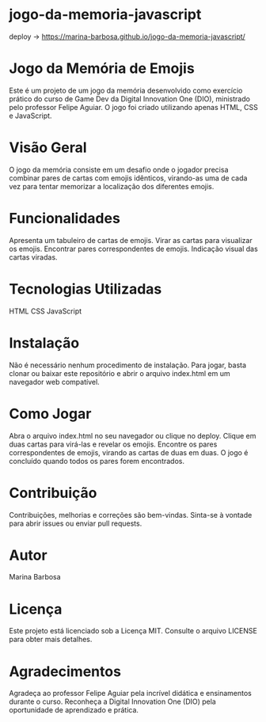# jogo-da-memoria-javascript

deploy -> https://marina-barbosa.github.io/jogo-da-memoria-javascript/

# Jogo da Memória de Emojis
Este é um projeto de um jogo da memória desenvolvido como exercício prático do curso de Game Dev da Digital Innovation One (DIO), ministrado pelo professor Felipe Aguiar. O jogo foi criado utilizando apenas HTML, CSS e JavaScript.

# Visão Geral
O jogo da memória consiste em um desafio onde o jogador precisa combinar pares de cartas com emojis idênticos, virando-as uma de cada vez para tentar memorizar a localização dos diferentes emojis.

# Funcionalidades
Apresenta um tabuleiro de cartas de emojis.
Virar as cartas para visualizar os emojis.
Encontrar pares correspondentes de emojis.
Indicação visual das cartas viradas.

# Tecnologias Utilizadas
HTML
CSS
JavaScript

# Instalação
Não é necessário nenhum procedimento de instalação. Para jogar, basta clonar ou baixar este repositório e abrir o arquivo index.html em um navegador web compatível.

# Como Jogar
Abra o arquivo index.html no seu navegador ou clique no deploy.
Clique em duas cartas para virá-las e revelar os emojis.
Encontre os pares correspondentes de emojis, virando as cartas de duas em duas.
O jogo é concluído quando todos os pares forem encontrados.

# Contribuição
Contribuições, melhorias e correções são bem-vindas. Sinta-se à vontade para abrir issues ou enviar pull requests.

# Autor
Marina Barbosa

# Licença
Este projeto está licenciado sob a Licença MIT. Consulte o arquivo LICENSE para obter mais detalhes.

# Agradecimentos
Agradeça ao professor Felipe Aguiar pela incrível didática e ensinamentos durante o curso.
Reconheça a Digital Innovation One (DIO) pela oportunidade de aprendizado e prática.
